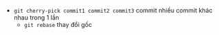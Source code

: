  + ```git cherry-pick commit1 commit2 commit3``` commit nhiều commit khác nhau trong 1 lần
   + ```git rebase``` thay đổi gốc